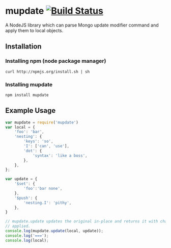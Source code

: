 # mupdate [![Build Status](http://travis-ci.org/AppLovin/nodejs-mupdate.png)](http://travis-ci.org/AppLovin/nodejs-mupdate)

A NodeJS library which can parse Mongo update modifier command and apply them to local objects.

## Installation

### Installing npm (node package manager)
```
curl http://npmjs.org/install.sh | sh
```

### Installing mupdate
```
npm install mupdate
```

## Example Usage

```javascript
var mupdate = require('mupdate')
var local = {
    'foo': 'bar',
    'nesting': {
        'keys': 'so',
        'I': ['can', 'use'],
        'dot': {
            'syntax': 'like a boss',
        },
    },
};

var update = {
    '$set': {
        'foo':'bar none',
    },
    '$push': {
        'nesting.I': 'pithy',
    },
}

// mupdate.update updates the original in-place and returns it with changes
// applied.
console.log(mupdate.update(local, update));
console.log('===');
console.log(local);

```

